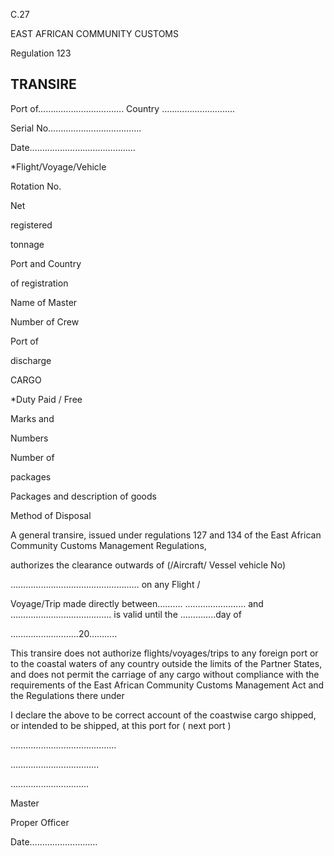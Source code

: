 C.27

EAST AFRICAN COMMUNITY                                                                                                                                               CUSTOMS

Regulation 123

## TRANSIRE

Port of…………………………….  Country ………………………..

Serial No……………………………….

Date……………………………………

*Flight/Voyage/Vehicle

Rotation No.

Net

registered

tonnage

Port and Country

of registration

Name of Master

Number of Crew

Port of

discharge

CARGO

*Duty Paid / Free

Marks and

Numbers

Number of

packages

Packages and description of goods

Method of Disposal

A general transire, issued under regulations 127 and 134 of the East African Community Customs Management Regulations,

authorizes the clearance outwards of (/Aircraft/ Vessel vehicle No)

……………………………………………  on any Flight /

Voyage/Trip made directly between………. …………………… and …………………………………. is valid until the …………..day of

………………………20………..

This transire does not authorize flights/voyages/trips to any foreign port or to the coastal waters of any country outside the limits of the Partner States, and does not permit the carriage of any cargo without compliance with the requirements of the East African Community Customs Management Act and the Regulations there under

I declare the above to be correct account of the coastwise cargo shipped, or intended to be shipped, at this port for ( next port )

……………………………………

……………………………..

………………………….

Master

Proper  Officer

Date………………………